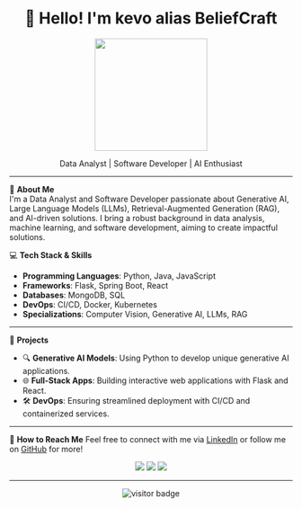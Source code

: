 
<h1 align="center">👋 Hello! I'm kevo alias BeliefCraft</h1>
<p align="center">
  <img src="https://user-images.githubusercontent.com/your-image-link" width="200"/>
</p>

<p align="center">
  Data Analyst | Software Developer | AI Enthusiast
</p>

---

🌟 **About Me**  
I'm a Data Analyst and Software Developer passionate about Generative AI, Large Language Models (LLMs), Retrieval-Augmented Generation (RAG), and AI-driven solutions. I bring a robust background in data analysis, machine learning, and software development, aiming to create impactful solutions.

💻 **Tech Stack & Skills**
- **Programming Languages**: Python, Java, JavaScript
- **Frameworks**: Flask, Spring Boot, React
- **Databases**: MongoDB, SQL
- **DevOps**: CI/CD, Docker, Kubernetes
- **Specializations**: Computer Vision, Generative AI, LLMs, RAG

---

📂 **Projects**
- 🔍 **Generative AI Models**: Using Python to develop unique generative AI applications.
- 🌐 **Full-Stack Apps**: Building interactive web applications with Flask and React.
- 🛠️ **DevOps**: Ensuring streamlined deployment with CI/CD and containerized services.

---

🚀 **How to Reach Me**
Feel free to connect with me via [LinkedIn]([https://www.linkedin.com](https://www.linkedin.com/in/amouzou-kevo-115b47185/)) or follow me on [GitHub](https://github.com/amouzougit) for more!

<p align="center">
  <img src="https://img.shields.io/badge/Python-Developer-blue?style=for-the-badge&logo=python" />
  <img src="https://img.shields.io/badge/React-Frontend-green?style=for-the-badge&logo=react" />
  <img src="https://img.shields.io/badge/Java-SpringBoot-orange?style=for-the-badge&logo=java" />
</p>

---

<p align="center">
  <img src="https://visitor-badge.glitch.me/badge?page_id=your-username.your-repo" alt="visitor badge"/>
</p>
